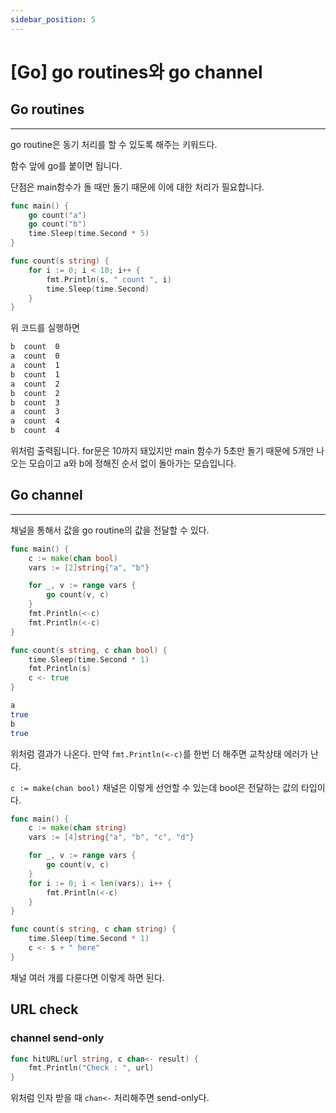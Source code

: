 ```yaml
---
sidebar_position: 5
---
```


# [Go] go routines와 go channel

## Go routines
---

go routine은 동기 처리를 할 수 있도록 해주는 키워드다.

함수 앞에 go를 붙이면 됩니다.

단점은 main함수가 돌 때만 돌기 때문에 이에 대한 처리가 필요합니다.


```go
func main() {
	go count("a")
	go count("b")
	time.Sleep(time.Second * 5)
}

func count(s string) {
	for i := 0; i < 10; i++ {
		fmt.Println(s, " count ", i)
		time.Sleep(time.Second)
	}
}
```

위 코드를 실행하면

```bash
b  count  0
a  count  0
a  count  1
b  count  1
a  count  2
b  count  2
b  count  3
a  count  3
a  count  4
b  count  4
```

위처럼 출력됩니다. for문은 10까지 돼있지만 main 함수가 5초만 돌기 때문에 5개만 나오는 모습이고 a와 b에 정해진 순서 없이 돌아가는 모습입니다.


## Go channel
---

채널을 통해서 값을 go routine의 값을 전달할 수 있다.

```go
func main() {
	c := make(chan bool)
	vars := [2]string{"a", "b"}

	for _, v := range vars {
		go count(v, c)
	}
	fmt.Println(<-c)
	fmt.Println(<-c)
}

func count(s string, c chan bool) {
	time.Sleep(time.Second * 1)
	fmt.Println(s)
	c <- true
}
```

```bash
a
true
b
true
```

위처럼 결과가 나온다. 만약 `fmt.Println(<-c)`를 한번 더 해주면 교착상태 에러가 난다.

`c := make(chan bool)` 채널은 이렇게 선언할 수 있는데 bool은 전달하는 값의 타입이다.

```go
func main() {
	c := make(chan string)
	vars := [4]string{"a", "b", "c", "d"}

	for _, v := range vars {
		go count(v, c)
	}
	for i := 0; i < len(vars); i++ {
		fmt.Println(<-c)
	}
}

func count(s string, c chan string) {
	time.Sleep(time.Second * 1)
	c <- s + " here"
}
```

채널 여러 개를 다룬다면 이렇게 하면 된다.


## URL check

### channel send-only

```go
func hitURL(url string, c chan<- result) {
	fmt.Println("Check : ", url)
}
```

위처럼 인자 받을 때 `chan<-` 처리해주면 send-only다.